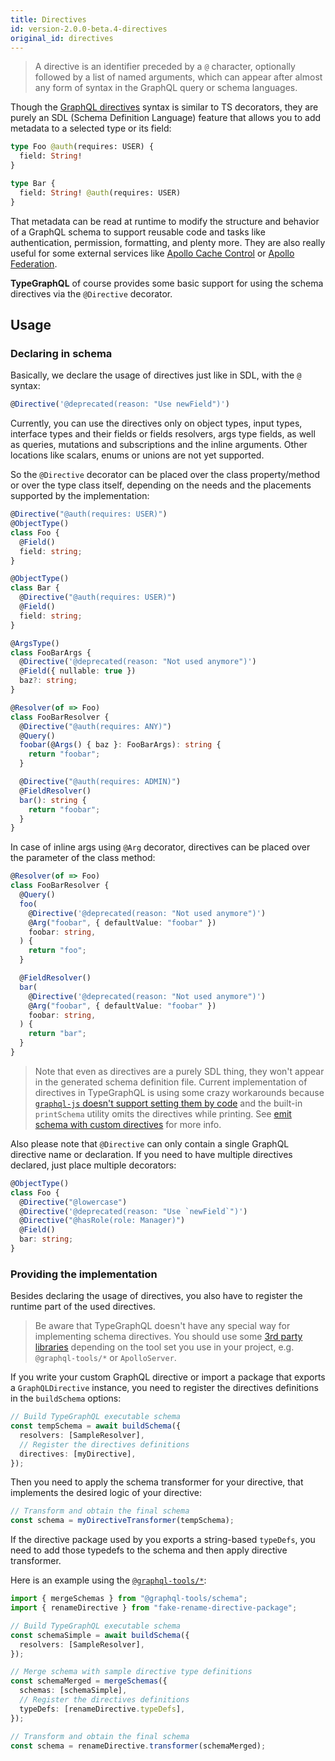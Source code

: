 ```yaml
---
title: Directives
id: version-2.0.0-beta.4-directives
original_id: directives
---
```


> A directive is an identifier preceded by a `@` character, optionally followed by a list of named arguments, which can appear after almost any form of syntax in the GraphQL query or schema languages.

Though the [GraphQL directives](https://www.apollographql.com/docs/graphql-tools/schema-directives) syntax is similar to TS decorators, they are purely an SDL (Schema Definition Language) feature that allows you to add metadata to a selected type or its field:

```graphql
type Foo @auth(requires: USER) {
  field: String!
}

type Bar {
  field: String! @auth(requires: USER)
}
```

That metadata can be read at runtime to modify the structure and behavior of a GraphQL schema to support reusable code and tasks like authentication, permission, formatting, and plenty more. They are also really useful for some external services like [Apollo Cache Control](https://www.apollographql.com/docs/apollo-server/performance/caching/#adding-cache-hints-statically-in-your-schema) or [Apollo Federation](https://www.apollographql.com/docs/apollo-server/federation/introduction/#federated-schema-example).

**TypeGraphQL** of course provides some basic support for using the schema directives via the `@Directive` decorator.

## Usage

### Declaring in schema

Basically, we declare the usage of directives just like in SDL, with the `@` syntax:

```ts
@Directive('@deprecated(reason: "Use newField")')
```

Currently, you can use the directives only on object types, input types, interface types and their fields or fields resolvers, args type fields, as well as queries, mutations and subscriptions and the inline arguments. Other locations like scalars, enums or unions are not yet supported.

So the `@Directive` decorator can be placed over the class property/method or over the type class itself, depending on the needs and the placements supported by the implementation:

```ts
@Directive("@auth(requires: USER)")
@ObjectType()
class Foo {
  @Field()
  field: string;
}

@ObjectType()
class Bar {
  @Directive("@auth(requires: USER)")
  @Field()
  field: string;
}

@ArgsType()
class FooBarArgs {
  @Directive('@deprecated(reason: "Not used anymore")')
  @Field({ nullable: true })
  baz?: string;
}

@Resolver(of => Foo)
class FooBarResolver {
  @Directive("@auth(requires: ANY)")
  @Query()
  foobar(@Args() { baz }: FooBarArgs): string {
    return "foobar";
  }

  @Directive("@auth(requires: ADMIN)")
  @FieldResolver()
  bar(): string {
    return "foobar";
  }
}
```

In case of inline args using `@Arg` decorator, directives can be placed over the parameter of the class method:

```ts
@Resolver(of => Foo)
class FooBarResolver {
  @Query()
  foo(
    @Directive('@deprecated(reason: "Not used anymore")')
    @Arg("foobar", { defaultValue: "foobar" })
    foobar: string,
  ) {
    return "foo";
  }

  @FieldResolver()
  bar(
    @Directive('@deprecated(reason: "Not used anymore")')
    @Arg("foobar", { defaultValue: "foobar" })
    foobar: string,
  ) {
    return "bar";
  }
}
```

> Note that even as directives are a purely SDL thing, they won't appear in the generated schema definition file. Current implementation of directives in TypeGraphQL is using some crazy workarounds because [`graphql-js` doesn't support setting them by code](https://github.com/graphql/graphql-js/issues/1343) and the built-in `printSchema` utility omits the directives while printing. See [emit schema with custom directives](./emit-schema.md#emit-schema-with-custom-directives) for more info.

Also please note that `@Directive` can only contain a single GraphQL directive name or declaration. If you need to have multiple directives declared, just place multiple decorators:

```ts
@ObjectType()
class Foo {
  @Directive("@lowercase")
  @Directive('@deprecated(reason: "Use `newField`")')
  @Directive("@hasRole(role: Manager)")
  @Field()
  bar: string;
}
```

### Providing the implementation

Besides declaring the usage of directives, you also have to register the runtime part of the used directives.

> Be aware that TypeGraphQL doesn't have any special way for implementing schema directives. You should use some [3rd party libraries](https://the-guild.dev/graphql/tools/docs/schema-directives#implementing-schema-directives) depending on the tool set you use in your project, e.g. `@graphql-tools/*` or `ApolloServer`.

If you write your custom GraphQL directive or import a package that exports a `GraphQLDirective` instance, you need to register the directives definitions in the `buildSchema` options:

```ts
// Build TypeGraphQL executable schema
const tempSchema = await buildSchema({
  resolvers: [SampleResolver],
  // Register the directives definitions
  directives: [myDirective],
});
```

Then you need to apply the schema transformer for your directive, that implements the desired logic of your directive:

```ts
// Transform and obtain the final schema
const schema = myDirectiveTransformer(tempSchema);
```

If the directive package used by you exports a string-based `typeDefs`, you need to add those typedefs to the schema and then apply directive transformer.

Here is an example using the [`@graphql-tools/*`](https://the-guild.dev/graphql/tools):

```ts
import { mergeSchemas } from "@graphql-tools/schema";
import { renameDirective } from "fake-rename-directive-package";

// Build TypeGraphQL executable schema
const schemaSimple = await buildSchema({
  resolvers: [SampleResolver],
});

// Merge schema with sample directive type definitions
const schemaMerged = mergeSchemas({
  schemas: [schemaSimple],
  // Register the directives definitions
  typeDefs: [renameDirective.typeDefs],
});

// Transform and obtain the final schema
const schema = renameDirective.transformer(schemaMerged);
```
